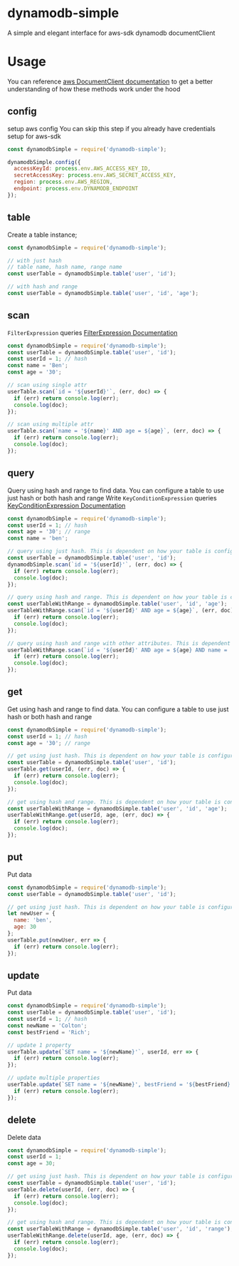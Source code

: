 # dynamodb-simple
A simple and elegant interface for aws-sdk dynamodb documentClient


# Usage
You can reference [aws DocumentClient documentation](http://docs.aws.amazon.com/AWSJavaScriptSDK/latest/AWS/DynamoDB/DocumentClient.html#query-property) to get a better understanding of how these methods work under the hood

## config
setup aws config
You can skip this step if you already have credentials setup for aws-sdk
```javascript
const dynamodbSimple = require('dynamodb-simple');

dynamodbSimple.config({
  accessKeyId: process.env.AWS_ACCESS_KEY_ID,
  secretAccessKey: process.env.AWS_SECRET_ACCESS_KEY,
  region: process.env.AWS_REGION,
  endpoint: process.env.DYNAMODB_ENDPOINT
});
```

## table
Create a table instance;
```javascript
const dynamodbSimple = require('dynamodb-simple');

// with just hash
// table name, hash name, range name
const userTable = dynamodbSimple.table('user', 'id');

// with hash and range
const userTable = dynamodbSimple.table('user', 'id', 'age');
```


## scan
`FilterExpression` queries
[FilterExpression Documentation](https://docs.aws.amazon.com/amazondynamodb/latest/developerguide/Query.html#FilteringResults)

```javascript
const dynamodbSimple = require('dynamodb-simple');
const userTable = dynamodbSimple.table('user', 'id');
const userId = 1; // hash
const name = 'Ben';
const age = '30';

// scan using single attr
userTable.scan(`id = '${userId}'`, (err, doc) => {
  if (err) return console.log(err);
  console.log(doc);
});

// scan using multiple attr
userTable.scan(`name = '${name}' AND age = ${age}`, (err, doc) => {
  if (err) return console.log(err);
  console.log(doc);
});
```

## query
Query using hash and range to find data. You can configure a table to use just hash or both hash and range
Write `KeyConditionExpression` queries
[KeyConditionExpression Documentation](http://docs.aws.amazon.com/amazondynamodb/latest/APIReference/API_Query.html#DDB-Query-request-KeyConditionExpression)
```javascript
const dynamodbSimple = require('dynamodb-simple');
const userId = 1; // hash
const age = '30'; // range
const name = 'ben';

// query using just hash. This is dependent on how your table is configured
const userTable = dynamodbSimple.table('user', 'id');
dynamodbSimple.scan(`id = '${userId}'`, (err, doc) => {
  if (err) return console.log(err);
  console.log(doc);
});

// query using hash and range. This is dependent on how your table is configured
const userTableWithRange = dynamodbSimple.table('user', 'id', 'age');
userTableWithRange.scan(`id = '${userId}' AND age = ${age}`, (err, doc) => {
  if (err) return console.log(err);
  console.log(doc);
});

// query using hash and range with other attributes. This is dependent on how your table is configured
userTableWithRange.scan(`id = '${userId}' AND age = ${age} AND name = '${name}'`, (err, doc) => {
  if (err) return console.log(err);
  console.log(doc);
});
```


## get
Get using hash and range to find data. You can configure a table to use just hash or both hash and range
```javascript
const dynamodbSimple = require('dynamodb-simple');
const userId = 1; // hash
const age = '30'; // range

// get using just hash. This is dependent on how your table is configured
const userTable = dynamodbSimple.table('user', 'id');
userTable.get(userId, (err, doc) => {
  if (err) return console.log(err);
  console.log(doc);
});

// get using hash and range. This is dependent on how your table is configured
const userTableWithRange = dynamodbSimple.table('user', 'id', 'age');
userTableWithRange.get(userId, age, (err, doc) => {
  if (err) return console.log(err);
  console.log(doc);
});
```

## put
Put data
```javascript
const dynamodbSimple = require('dynamodb-simple');
const userTable = dynamodbSimple.table('user', 'id');

// get using just hash. This is dependent on how your table is configured
let newUser = {
  name: 'ben',
  age: 30
};
userTable.put(newUser, err => {
  if (err) return console.log(err);
});
```

## update
Put data
```javascript
const dynamodbSimple = require('dynamodb-simple');
const userTable = dynamodbSimple.table('user', 'id');
const userId = 1; // hash
const newName = 'Colton';
const bestFriend = 'Rich';

// update 1 property
userTable.update(`SET name = '${newName}'`, userId, err => {
  if (err) return console.log(err);
});

// update multiple properties
userTable.update(`SET name = '${newName}', bestFriend = '${bestFriend}', employee = true`, userId, err => {
  if (err) return console.log(err);
});
```

## delete
Delete data
```javascript
const dynamodbSimple = require('dynamodb-simple');
const userId = 1;
const age = 30;

// get using just hash. This is dependent on how your table is configured
const userTable = dynamodbSimple.table('user', 'id');
userTable.delete(userId, (err, doc) => {
  if (err) return console.log(err);
  console.log(doc);
});

// get using hash and range. This is dependent on how your table is configured
const userTableWithRange = dynamodbSimple.table('user', 'id', 'range');
userTableWithRange.delete(userId, age, (err, doc) => {
  if (err) return console.log(err);
  console.log(doc);
});
```
